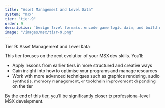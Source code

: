 ```yaml
---
title: "Asset Management and Level Data"
system: "msx"
tier: "tier-9"
order: 9
description: "Design level formats, encode game logic data, and build memory-efficient asset loading."
image: "/images/msx/tier-9.png"
---
```


Tier 9: Asset Management and Level Data

This tier focuses on the next evolution of your MSX dev skills.
You’ll:
- Apply lessons from earlier tiers in more structured and creative ways
- Gain insight into how to optimise your programs and manage resources
- Work with more advanced techniques such as graphics rendering, audio synthesis,
  memory management, or toolchain improvement depending on the tier

By the end of this tier, you’ll be significantly closer to professional-level MSX development.
